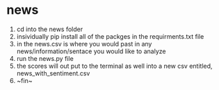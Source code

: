 # news

1) cd into the news folder
2) insividually pip install all of the packges in the requirments.txt file
3) in the news.csv is where you would past in any news/information/sentace you would like to analyze
4) run the news.py file
5) the scores will out put to the terminal as well into a new csv entitled, news_with_sentiment.csv
6) ~fin~
